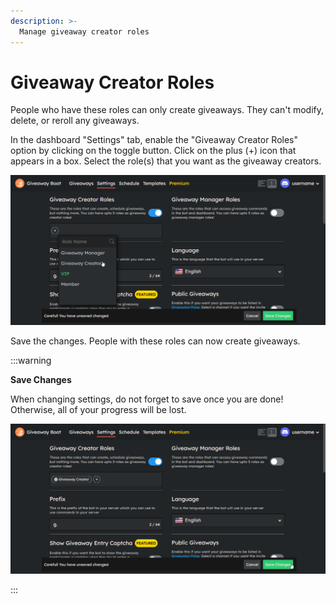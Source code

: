 ```yaml
---
description: >-
  Manage giveaway creator roles
---
```


# Giveaway Creator Roles

People who have these roles can only create giveaways. They can't modify, delete, or reroll any giveaways.

In the dashboard "Settings" tab, enable the "Giveaway Creator Roles" option by clicking on the toggle button.
Click on the plus (+) icon that appears in a box.
Select the role(s) that you want as the giveaway creators.

![Giveaway Creator Roles](/assets/basics/setup/giveaway-creator-roles.png)

Save the changes.
People with these roles can now create giveaways.

:::warning

**Save Changes**

When changing settings, do not forget to save once you are done! Otherwise, all of your progress will be lost.

![Save Changes](/assets/basics/setup/save-changes.png)

:::
